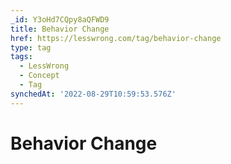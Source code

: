 ```yaml
---
_id: Y3oHd7CQpy8aQFWD9
title: Behavior Change
href: https://lesswrong.com/tag/behavior-change
type: tag
tags:
  - LessWrong
  - Concept
  - Tag
synchedAt: '2022-08-29T10:59:53.576Z'
---
```

# Behavior Change

